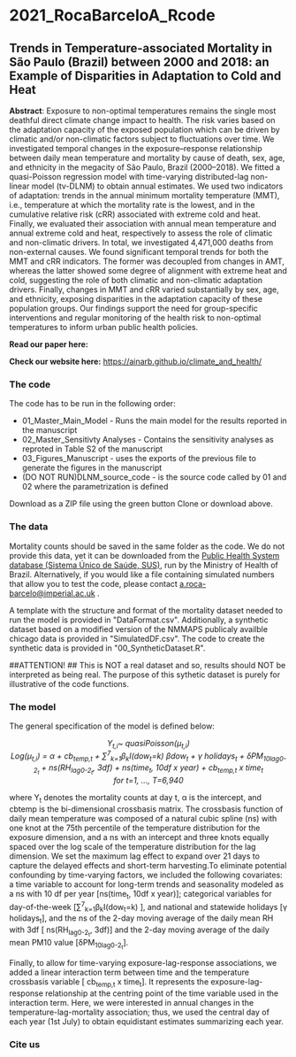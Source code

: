 # 2021_RocaBarceloA_Rcode
## Trends in Temperature-associated Mortality in São Paulo (Brazil) between 2000 and 2018: an Example of Disparities in Adaptation to Cold and Heat

**Abstract**: Exposure to non-optimal temperatures remains the single most deathful direct climate change impact to health. The risk varies based on the adaptation capacity of the exposed population which can be driven by climatic and/or non-climatic factors subject to fluctuations over time. We investigated temporal changes in the exposure–response relationship between daily mean temperature and mortality by cause of death, sex, age, and ethnicity in the megacity of São Paulo, Brazil (2000–2018). We fitted a quasi-Poisson regression model with time-varying distributed-lag non-linear model (tv-DLNM) to obtain annual estimates. We used two indicators of adaptation: trends in the annual minimum mortality temperature (MMT), i.e., temperature at which the mortality rate is the lowest, and in the cumulative relative risk (cRR) associated with extreme cold and heat. Finally, we evaluated their association with annual mean temperature and annual extreme cold and heat, respectively to assess the role of climatic and non-climatic drivers. In total, we investigated 4,471,000 deaths from non-external causes. We found significant temporal trends for both the MMT and cRR indicators. The former was decoupled from changes in AMT, whereas the latter showed some degree of alignment with extreme heat and cold, suggesting the role of both climatic and non-climatic adaptation drivers. Finally, changes in MMT and cRR varied substantially by sex, age, and ethnicity, exposing disparities in the adaptation capacity of these population groups. Our findings support the need for group-specific interventions and regular monitoring of the health risk to non-optimal temperatures to inform urban public health policies.


**Read our paper here:**

**Check our website here:** https://ainarb.github.io/climate_and_health/

### The code
The code has to be run in the following order:
- 01_Master_Main_Model - Runs the main model for the results reported in the manuscript
- 02_Master_Sensitivty Analyses - Contains the sensitivity analyses as reproted in Table S2 of the manuscript
- 03_Figures_Manuscript - uses the exports of the previous file to generate the figures in the manuscript
- (DO NOT RUN)DLNM_source_code - is the source code called by 01 and 02 where the parametrization is defined



Download as a ZIP file using the green button Clone or download above.

### The data
Mortality counts should be saved in the same folder as the code. We do not provide this data, yet it can be downloaded from the [Public Health System database (Sistema Único de Saúde, SUS)](https://datasus.saude.gov.br/mortalidade-desde-1996-pela-cid-10), run by the Ministry of Health of Brazil. Alternatively, if you would like a file containing simulated numbers that allow you to test the code, please contact a.roca-barcelo@imperial.ac.uk .

A template with the structure and format of the mortality dataset needed to run the model is provided in "DataFormat.csv". Additionally, a synthetic dataset based on a modified version of the NMMAPS publicaly availble chicago data is provided in "SimulatedDF.csv". The code to create the synthetic data is provided in "00_SyntheticDataset.R".

##ATTENTION! ##
This is NOT a real dataset and so, results should NOT be interpreted as being real. The purpose of this sythetic dataset is purely for illustrative of the code functions.

### The model

The general specification of the model is defined below:
<p align="center"><i>
Y<sub>t,i</sub>~ quasiPoisson(μ<sub>t,i</sub>)  <br/>
Log(μ<sub>t,i</sub>) = α + cb<sub>temp,t</sub>  +  ∑<sup>7</sup><sub>k=1</sub>β<sub>k</sub>I(dow<sub>t</sub>=k)   βdow<sub>t</sub> + γ holidays<sub>t</sub> + δPM<sub>10lag0-2<sub>t</sub></sub> + ns(RH<sub>lag0-2<sub>t</sub></sub>, 3df) + ns(time<sub>t</sub>, 10df x year)  + cb<sub>temp,t</sub> x time<sub>t</sub>    <br/>
for t=1, ..., T=6,940  </p> </i>

where Y<sub>t</sub> denotes the mortality counts at day t, α is the intercept, and cbtemp is the bi-dimensional crossbasis matrix. The crossbasis function of daily mean temperature was composed of a natural cubic spline (ns) with one knot at the 75th percentile of the temperature distribution for the exposure dimension, and a ns with an intercept and three knots equally spaced over the log scale of the temperature distribution for the lag dimension. We set the maximum lag effect to expand over 21 days to capture the delayed effects and short-term harvesting.To eliminate potential confounding by time-varying factors, we included the following covariates: a time variable to account for long-term trends and seasonality modeled as a ns with 10 df per year [ns(time<sub>t</sub>, 10df x year)]; categorical variables for day-of-the-week [∑<sup>7</sup><sub>k=1</sub>β<sub>k</sub>I(dow<sub>t</sub>=k) ], and national and statewide holidays [γ holidays<sub>t</sub>], and the ns of the 2-day moving average of the daily mean RH with 3df [ ns(RH<sub>lag0-2<sub>t</sub></sub>, 3df)] and the 2-day moving average of the daily mean PM10 value [δPM<sub>10lag0-2<sub>t</sub></sub>].

Finally, to allow for time-varying exposure-lag-response associations, we added a linear interaction term between time and the temperature crossbasis variable [
cb<sub>temp,t</sub> x time<sub>t</sub>]. It represents the exposure-lag-response relationship at the centring point of the time variable used in the interaction term. Here, we were interested in annual changes in the temperature-lag-mortality association; thus, we used the central day of each year (1st July) to obtain equidistant estimates summarizing each year.


### Cite us
